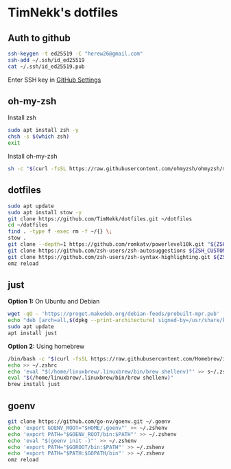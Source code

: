 # TimNekk's dotfiles

## Auth to github

```bash
ssh-keygen -t ed25519 -C "herew26@gmail.com"
ssh-add ~/.ssh/id_ed25519
cat ~/.ssh/id_ed25519.pub
```

Enter SSH key in [GitHub Settings](https://github.com/settings/ssh/new)

## oh-my-zsh

Install zsh

```bash
sudo apt install zsh -y
chsh -s $(which zsh)
exit
```

Install oh-my-zsh

```bash
sh -c "$(curl -fsSL https://raw.githubusercontent.com/ohmyzsh/ohmyzsh/master/tools/install.sh)"
```

## dotfiles

```bash
sudo apt update
sudo apt install stow -y
git clone https://github.com/TimNekk/dotfiles.git ~/dotfiles
cd ~/dotfiles
find . -type f -exec rm -f ~/{} \;
stow .
git clone --depth=1 https://github.com/romkatv/powerlevel10k.git "${ZSH_CUSTOM:-$HOME/.oh-my-zsh/custom}/themes/powerlevel10k"
git clone https://github.com/zsh-users/zsh-autosuggestions ${ZSH_CUSTOM:-~/.oh-my-zsh/custom}/plugins/zsh-autosuggestions
git clone https://github.com/zsh-users/zsh-syntax-highlighting.git ${ZSH_CUSTOM:-~/.oh-my-zsh/custom}/plugins/zsh-syntax-highlighting
omz reload
```

## just

**Option 1:** On Ubuntu and Debian

```bash
wget -qO - 'https://proget.makedeb.org/debian-feeds/prebuilt-mpr.pub' | gpg --dearmor | sudo tee /usr/share/keyrings/prebuilt-mpr-archive-keyring.gpg 1> /dev/null
echo "deb [arch=all,$(dpkg --print-architecture) signed-by=/usr/share/keyrings/prebuilt-mpr-archive-keyring.gpg] https://proget.makedeb.org prebuilt-mpr $(lsb_release -cs)" | sudo tee /etc/apt/sources.list.d/prebuilt-mpr.list
sudo apt update
apt install just
```

**Option 2:** Using homebrew

```bash
/bin/bash -c "$(curl -fsSL https://raw.githubusercontent.com/Homebrew/install/HEAD/install.sh)"
echo >> ~/.zshrc
echo 'eval "$(/home/linuxbrew/.linuxbrew/bin/brew shellenv)"' >> s~/.zshrc
eval "$(/home/linuxbrew/.linuxbrew/bin/brew shellenv)"
brew install just
```

## goenv

```bash
git clone https://github.com/go-nv/goenv.git ~/.goenv
echo 'export GOENV_ROOT="$HOME/.goenv"' >> ~/.zshenv
echo 'export PATH="$GOENV_ROOT/bin:$PATH"' >> ~/.zshenv
echo 'eval "$(goenv init -)"' >> ~/.zshenv
echo 'export PATH="$GOROOT/bin:$PATH"' >> ~/.zshenv
echo 'export PATH="$PATH:$GOPATH/bin"' >> ~/.zshenv
omz reload
```
